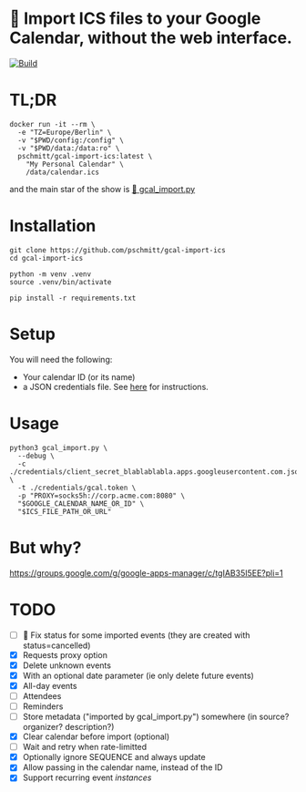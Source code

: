 # 📅 Import ICS files to your Google Calendar, without the web interface.

[![Build](https://github.com/pschmitt/gcal-import-ics/actions/workflows/build.yaml/badge.svg)](https://github.com/pschmitt/gcal-import-ics/actions/workflows/build.yaml)

# TL;DR

```shell
docker run -it --rm \
  -e "TZ=Europe/Berlin" \
  -v "$PWD/config:/config" \
  -v "$PWD/data:/data:ro" \
  pschmitt/gcal-import-ics:latest \
    "My Personal Calendar" \
    /data/calendar.ics
```

and the main star of the show is [🌟 gcal_import.py](./gcal_import.py)

# Installation

```shell
git clone https://github.com/pschmitt/gcal-import-ics
cd gcal-import-ics

python -m venv .venv
source .venv/bin/activate

pip install -r requirements.txt
```

# Setup

You will need the following:

- Your calendar ID (or its name)
- a JSON credentials file. See [here](https://google-calendar-simple-api.readthedocs.io/en/latest/getting_started.html#credentials) for instructions.

# Usage

```shell
python3 gcal_import.py \
  --debug \
  -c ./credentials/client_secret_blablablabla.apps.googleusercontent.com.json \
  -t ./credentials/gcal.token \
  -p "PROXY=socks5h://corp.acme.com:8080" \
  "$GOOGLE_CALENDAR_NAME_OR_ID" \
  "$ICS_FILE_PATH_OR_URL"
```

# But why?

https://groups.google.com/g/google-apps-manager/c/tgIAB35I5EE?pli=1

# TODO

- [ ] 🚧 Fix status for some imported events (they are created with status=cancelled)
- [x] Requests proxy option
- [x] Delete unknown events
- [x] With an optional date parameter (ie only delete future events)
- [x] All-day events
- [ ] Attendees
- [ ] Reminders
- [ ] Store metadata ("imported by gcal_import.py") somewhere (in source? organizer? description?)
- [x] Clear calendar before import (optional)
- [ ] Wait and retry when rate-limitted
- [x] Optionally ignore SEQUENCE and always update
- [x] Allow passing in the calendar name, instead of the ID
- [x] Support recurring event *instances*
